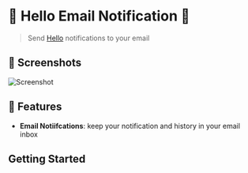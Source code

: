 # 🧩 Hello Email Notification 🧩

> Send [Hello](https://github.com/user/hello) notifications to your email

## 🌠️ Screenshots

![Screenshot](./screenshot.png)

## 🌟 Features

- **Email Notiifcations**: keep your notification and history in your email inbox

## Getting Started
